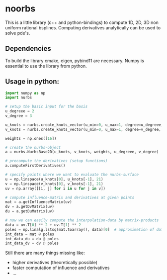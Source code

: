 # noorbs

This is a little library (c++ and python-bindings) to compute 1D, 2D, 3D non uniform rational bsplines. Computing derivatives analytically can be used to solve pde's.

## Dependencies  
To build the library cmake, eigen, pybind11 are necessary. Numpy is essential to use the library from python.

## Usage in python:  

```python
import numpy as np
import nurbs

# setup the basic input for the basis
u_degreee = 2
v_degree = 3

u_knots = nurbs.create_knots_vector(u_min=0, u_max=1, degree=u_degreee, num_poles=4)
v_knots = nurbs.create_knots_vector(u_min=0, u_max=1, degree=v_degree, num_poles=4)

weights = np.ones([16])

# create the nurbs-object
a = nurbs.NurbsBase2D(u_knots, v_knots, weights, u_degreee, v_degree)

# precompute the derivatives (setup functions)
a.computeFirstDerivatives()

# specify points where we want to evaluate the nurbs-surface
u = np.linspace(u_knots[0], u_knots[-1], 21)
v = np.linspace(v_knots[0], v_knots[-1], 21)
uv = np.array([[i, j] for i in u for j in v])

# compute influence-matrix and derivatives at given points
mat = a.getInfluenceMatrix(uv)
dv = a.getDvMatrix(uv)
du = a.getDuMatrix(uv)

# now we can easily compute the interpolation-data by matrix-products
data = uv.T[0] ** 2 + uv.T[1] ** 2
poles = np.linalg.lstsq(mat.toarray(), data)[0]  # approximation of data
int_data = mat @ poles
int_data_du = du @ poles
int_data_dv = dv @ poles
```


Still there are many things missing like:  
- higher derivatives (theoretically possible)
- faster computation of influence and derivatives
- ...
